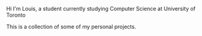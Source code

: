 Hi I'm Louis, a student currently studying Computer Science at University of Toronto

This is a collection of some of my personal projects.
